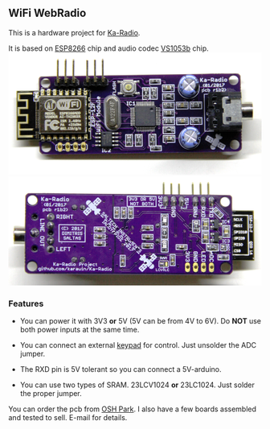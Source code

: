 ## WiFi WebRadio

This is a hardware project for [Ka-Radio](https://github.com/karawin/Ka-Radio).

It is based on [ESP8266](https://espressif.com/en/products/hardware/esp8266ex/overview) 
chip and audio codec [VS1053b](http://www.vlsi.fi/en/products/vs1053.html) chip.
![Top](Photos/top.png)
![Bottom](Photos/bottom.png)

### Features

- You can power it with 3V3 **or** 5V (5V can be from 4V to 6V). Do **NOT** use both power inputs at the same time.

- You can connect an external [keypad](https://github.com/karawin/Ka-Radio/blob/master/Hardware/controles.pdf) for control. Just unsolder the ADC jumper.

- The RXD pin is 5V tolerant so you can connect a 5V-arduino.

- You can use two types of SRAM. 23LCV1024 **or** 23LC1024. Just solder the proper jumper.

You can order the pcb from [OSH Park](https://oshpark.com/shared_projects/H0BeSd2u). I also have a few boards assembled and tested to sell. E-mail for details.
